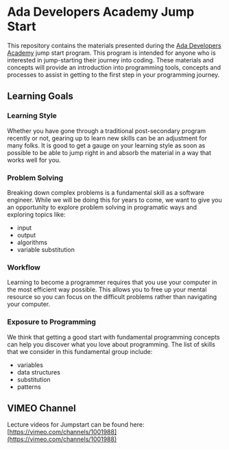 # Ada Developers Academy Jump Start

This repository contains the materials presented during the [Ada Developers Academy](adadevelopersacademy.org) jump start program. This program is intended for anyone who is interested in jump-starting their journey into coding. These materials and concepts will provide an introduction into programming tools, concepts and processes to assist in getting to the first step in your programming journey.

## Learning Goals

### Learning Style 
Whether you have gone through a traditional post-secondary program recently or not, gearing up to learn new skills can be an adjustment for many folks. It is good to get a gauge on your learning style as soon as possible to be able to jump right in and absorb the material in a way that works well for you.

### Problem Solving 
Breaking down complex problems is a fundamental skill as a software engineer. While we will be doing this for years to come, we want to give you an opportunity to explore problem solving in programatic ways and exploring topics like:

- input
- output
- algorithms
- variable substitution

### Workflow
Learning to become a programmer requires that you use your computer in the most efficient way possible. This allows you to free up your mental resource so you can focus on the difficult problems rather than navigating your computer.

### Exposure to Programming
We think that getting a good start with fundamental programming concepts can help you discover what you love about programming. The list of skills that we consider in this fundamental group include:

- variables
- data structures
- substitution
- patterns

## VIMEO Channel
Lecture videos for Jumpstart can be found here: [https://vimeo.com/channels/1001988](https://vimeo.com/channels/1001988)
